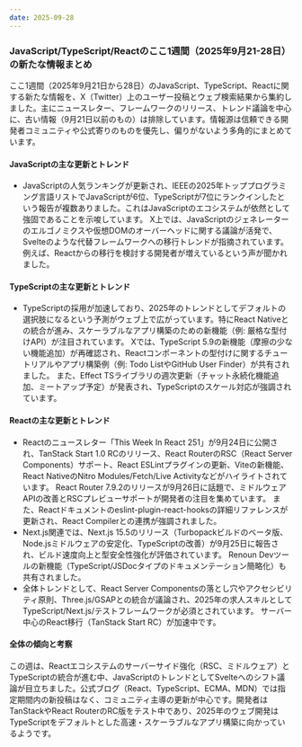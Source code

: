 ```yaml
---
date: 2025-09-28
---
```


### JavaScript/TypeScript/Reactのここ1週間（2025年9月21-28日）の新たな情報まとめ

ここ1週間（2025年9月21日から28日）のJavaScript、TypeScript、Reactに関する新たな情報を、X（Twitter）上のユーザー投稿とウェブ検索結果から集約しました。主にニュースレター、フレームワークのリリース、トレンド議論を中心に、古い情報（9月21日以前のもの）は排除しています。情報源は信頼できる開発者コミュニティや公式寄りのものを優先し、偏りがないよう多角的にまとめています。

#### JavaScriptの主な更新とトレンド
- JavaScriptの人気ランキングが更新され、IEEEの2025年トッププログラミング言語リストでJavaScriptが6位、TypeScriptが7位にランクインしたという報告が複数ありました。これはJavaScriptのエコシステムが依然として強固であることを示唆しています。 X上では、JavaScriptのジェネレーターのエルゴノミクスや仮想DOMのオーバーヘッドに関する議論が活発で、Svelteのような代替フレームワークへの移行トレンドが指摘されています。例えば、Reactからの移行を検討する開発者が増えているという声が聞かれました。

#### TypeScriptの主な更新とトレンド
- TypeScriptの採用が加速しており、2025年のトレンドとしてデフォルトの選択肢になるという予測がウェブ上で広がっています。特にReact Nativeとの統合が進み、スケーラブルなアプリ構築のための新機能（例: 厳格な型付けAPI）が注目されています。 Xでは、TypeScript 5.9の新機能（摩擦の少ない機能追加）が再確認され、Reactコンポーネントの型付けに関するチュートリアルやアプリ構築例（例: Todo ListやGitHub User Finder）が共有されました。 また、Effect TSライブラリの週次更新（チャット永続化機能追加、ミートアップ予定）が発表され、TypeScriptのスケール対応が強調されています。

#### Reactの主な更新とトレンド
- Reactのニュースレター「This Week In React 251」が9月24日に公開され、TanStack Start 1.0 RCのリリース、React RouterのRSC（React Server Components）サポート、React ESLintプラグインの更新、Viteの新機能、React NativeのNitro Modules/Fetch/Live Activityなどがハイライトされています。 React Router 7.9.2のリリースが9月26日に話題で、ミドルウェアAPIの改善とRSCプレビューサポートが開発者の注目を集めています。 また、Reactドキュメントのeslint-plugin-react-hooksの詳細リファレンスが更新され、React Compilerとの連携が強調されました。
- Next.js関連では、Next.js 15.5のリリース（Turbopackビルドのベータ版、Node.jsミドルウェアの安定化、TypeScriptの改善）が9月25日に報告され、ビルド速度向上と型安全性強化が評価されています。 Renoun Devツールの新機能（TypeScript/JSDocタイプのドキュメンテーション簡略化）も共有されました。
- 全体トレンドとして、React Server Componentsの落とし穴やアクセシビリティ原則、Three.js/GSAPとの統合が議論され、2025年の求人スキルとしてTypeScript/Next.js/テストフレームワークが必須とされています。 サーバー中心のReact移行（TanStack Start RC）が加速中です。

#### 全体の傾向と考察
この週は、Reactエコシステムのサーバーサイド強化（RSC、ミドルウェア）とTypeScriptの統合が進む中、JavaScriptのトレンドとしてSvelteへのシフト議論が目立ちました。公式ブログ（React、TypeScript、ECMA、MDN）では指定期間内の新投稿はなく、コミュニティ主導の更新が中心です。開発者はTanStackやReact RouterのRC版をテスト中であり、2025年のウェブ開発はTypeScriptをデフォルトとした高速・スケーラブルなアプリ構築に向かっているようです。
